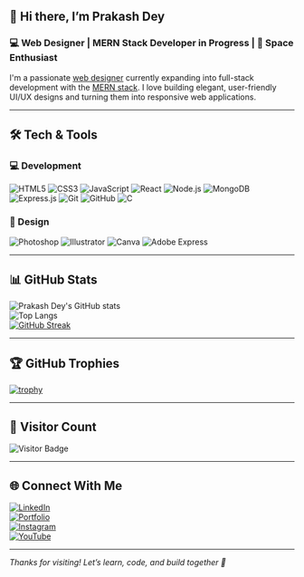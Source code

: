 ## 👋 Hi there, I’m Prakash Dey

### 💻 Web Designer | MERN Stack Developer in Progress | 🌌 Space Enthusiast

I'm a passionate [web designer](w/Web_design) currently expanding into full-stack development with the [MERN stack](w/MERN). I love building elegant, user-friendly UI/UX designs and turning them into responsive web applications.

---

## 🛠️ Tech & Tools

### 💻 Development  
![HTML5](https://img.shields.io/badge/HTML5-E34F26?style=for-the-badge&logo=html5&logoColor=white) 
![CSS3](https://img.shields.io/badge/CSS3-1572B6?style=for-the-badge&logo=css3&logoColor=white) 
![JavaScript](https://img.shields.io/badge/JavaScript-F7DF1E?style=for-the-badge&logo=javascript&logoColor=black) 
![React](https://img.shields.io/badge/React-20232A?style=for-the-badge&logo=react&logoColor=61DAFB) 
![Node.js](https://img.shields.io/badge/Node.js-339933?style=for-the-badge&logo=node.js&logoColor=white) 
![MongoDB](https://img.shields.io/badge/MongoDB-4EA94B?style=for-the-badge&logo=mongodb&logoColor=white) 
![Express.js](https://img.shields.io/badge/Express.js-000000?style=for-the-badge&logo=express&logoColor=white) 
![Git](https://img.shields.io/badge/Git-F05032?style=for-the-badge&logo=git&logoColor=white) 
![GitHub](https://img.shields.io/badge/GitHub-181717?style=for-the-badge&logo=github&logoColor=white) 
![C](https://img.shields.io/badge/C-00599C?style=for-the-badge&logo=c&logoColor=white)

### 🎨 Design  
![Photoshop](https://img.shields.io/badge/Adobe_Photoshop-31A8FF?style=for-the-badge&logo=adobe-photoshop&logoColor=white) 
![Illustrator](https://img.shields.io/badge/Adobe_Illustrator-FF9A00?style=for-the-badge&logo=adobe-illustrator&logoColor=white) 
![Canva](https://img.shields.io/badge/Canva-00C4CC?style=for-the-badge&logo=canva&logoColor=white) 
![Adobe Express](https://img.shields.io/badge/Adobe_Express-000000?style=for-the-badge&logo=adobe-express&logoColor=white)

---

## 📊 GitHub Stats

![Prakash Dey's GitHub stats](https://github-readme-stats.vercel.app/api?username=prakashdey&show_icons=true&theme=radical)  
![Top Langs](https://github-readme-stats.vercel.app/api/top-langs/?username=prakashdey&layout=compact&theme=radical)  
[![GitHub Streak](https://streak-stats.demolab.com?user=prakashdey&theme=radical)](https://git.io/streak-stats)

---

## 🏆 GitHub Trophies

[![trophy](https://github-profile-trophy.vercel.app/?username=prakashdey&theme=radical&no-bg=true&margin-w=10)](https://github.com/ryo-ma/github-profile-trophy)

---

## 👀 Visitor Count

![Visitor Badge](https://komarev.com/ghpvc/?username=prakashdey&style=flat-square&color=blue)

---

## 🌐 Connect With Me

<!-- Replace these links with your real handles -->
[![LinkedIn](https://img.shields.io/badge/LinkedIn-blue?style=for-the-badge&logo=linkedin&logoColor=white)](https://linkedin.com/in/your-link)  
[![Portfolio](https://img.shields.io/badge/Portfolio-000?style=for-the-badge&logo=vercel&logoColor=white)](https://your-portfolio-link.com)  
[![Instagram](https://img.shields.io/badge/Instagram-E4405F?style=for-the-badge&logo=instagram&logoColor=white)](https://instagram.com/your-handle)  
[![YouTube](https://img.shields.io/badge/YouTube-red?style=for-the-badge&logo=youtube&logoColor=white)](https://youtube.com/@yourchannel)

---

_Thanks for visiting! Let’s learn, code, and build together 🚀_
